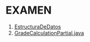# EXAMEN

1. [EstructuraDeDatos](https://github.com/JSalim07/EstructuraDeDatos/blob/main/EstructuraDeDatos.java)
2. [GradeCalculationPartial.java](https://github.com/JSalim07/EstructuraDeDatos/blob/main/GradeCalculationPartial.java)

